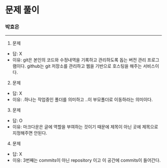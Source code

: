 # 문제 풀이
### 박효은

---
1. 문제
- 답: X
- 이유: git은 본인의 코드와 수정내역을 기록하고 관리하도록 돕는 버전 관리 프로그램이다. github는 git 저장소를 관리하고 웹을 기반으로 호스팅을 해주는 서비스이다.

2. 문제
- 답: X
- 이유: .하나는 작업중인 폴더를 의미하고 ..이 부모폴더로 이동하라는 의미이다.

3. 문제
- 답: O
- 이유: 마크다운은 글에 역할을 부여하는 것이기 때문에 제목이 아닌 곳에 제목으로 지정해주면 안된다.

4. 문제
- 답: X
- 이유: 3번째는 commits이 아닌 repository 이고 이 공간에 commits이 들어간다.
